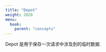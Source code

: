 ```yaml
---
title: "Depot"
weight: 2020
menu:
  book:
    parent: "concepts"
---
```


Depot 是用于保存一次请求中涉及到的临时数据.
